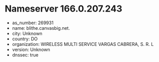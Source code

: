 # Nameserver 166.0.207.243

* as_number: 269931
* name: blithe.canvasbig.net.
* city: Unknown
* country: DO
* organization: WIRELESS MULTI SERVICE VARGAS CABRERA, S. R. L
* version: Unknown
* dnssec: true
